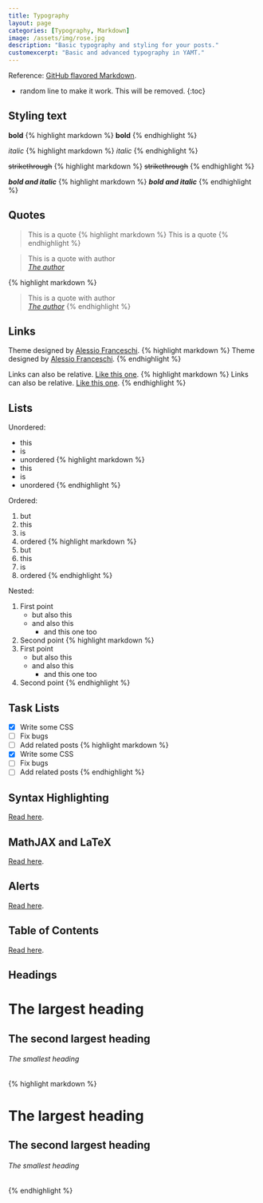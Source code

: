 ```yaml
---
title: Typography
layout: page
categories: [Typography, Markdown]
image: /assets/img/rose.jpg
description: "Basic typography and styling for your posts."
customexcerpt: "Basic and advanced typography in YAMT."
---
```

Reference: [GitHub flavored Markdown](https://help.github.com/en/github/writing-on-github).

* random line to make it work. This will be removed.
{:toc}



## Styling text
**bold**
{% highlight markdown %}
**bold**
{% endhighlight %}

*italic*
{% highlight markdown %}
 *italic*
{% endhighlight %}

~~strikethrough~~
{% highlight markdown %}
~~strikethrough~~
{% endhighlight %}

***bold and italic***
{% highlight markdown %}
***bold and italic***
{% endhighlight %}

## Quotes
>This is a quote
{% highlight markdown %}
>This is a quote
{% endhighlight %}

>This is a quote with author  
><cite><a href="#">The author</a></cite>

{% highlight markdown %}
>This is a quote with author  
><cite><a href="#">The author</a></cite>
{% endhighlight %}

## Links
Theme designed by [Alessio Franceschi](https://alessiofranceschi.me).
{% highlight markdown %}
Theme designed by [Alessio Franceschi](https://alessiofranceschi.me).
{% endhighlight %}

Links can also be relative. [Like this one](/contact.html).
{% highlight markdown %}
Links can also be relative. [Like this one](/contact.html).
{% endhighlight %}

## Lists
Unordered:
- this
- is
- unordered
{% highlight markdown %}
- this
- is
- unordered
{% endhighlight %}  

Ordered:
1. but
2. this
3. is
4. ordered
{% highlight markdown %}
1. but
2. this
3. is
4. ordered
{% endhighlight %}  

Nested:
1. First point
    - but also this
    - and also this
        - and this one too
2. Second point
{% highlight markdown %}
1. First point
    - but also this
    - and also this
        - and this one too
2. Second point
{% endhighlight %}  


## Task Lists
- [x] Write some CSS 
- [ ] Fix bugs
- [ ] Add related posts
{% highlight markdown %}
- [x] Write some CSS 
- [ ] Fix bugs
- [ ] Add related posts
{% endhighlight %}  

## Syntax Highlighting
[Read here](/2020/05/19/special-formatting.html#code-highlight).

## MathJAX and LaTeX
[Read here](/2020/05/19/special-formatting.html#mathjax-and-latex).

## Alerts
[Read here](/2020/05/19/special-formatting.html#alerts).

## Table of Contents
[Read here](/2020/05/19/special-formatting.html#table-of-contents).

## Headings

# The largest heading
## The second largest heading
###### The smallest heading


{% highlight markdown %}
# The largest heading
## The second largest heading
###### The smallest heading
{% endhighlight %}